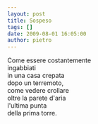 ```yaml
---
layout: post
title: Sospeso
tags: []
date: 2009-08-01 16:05:00
author: pietro
---
```

Come essere costantemente<br/>ingabbiati<br/>in una casa crepata<br/>dopo un terremoto,<br/>come vedere crollare<br/>oltre la parete d'aria<br/>l'ultima punta<br/>della prima torre.
